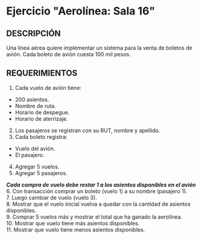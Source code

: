 # Ejercicio "Aerolínea: Sala 16"

## DESCRIPCIÓN
Una línea aérea quiere implementar un sistema para la venta de boletos de avión. Cada boleto de avión cuesta 100 mil pesos.

## REQUERIMIENTOS

1. Cada vuelo de avión tiene:    
  - 200 asientos.    
  - Nombre de ruta.    
  - Horario de despegue.    
  - Horario de aterrizaje.    
2. Los pasajeros se registran con su RUT, nombre y apellido.
3. Cada boleto registra:    
  - Vuelo del avión.    
  - El pasajero.    
4. Agregar 5 vuelos.
5. Agregar 5 pasajeros.   

***Cada compra de vuelo debe restar 1 a los asientos disponibles en el avión***    
6. Con transacción comprar un boleto (vuelo 1) a su nombre (pasajero 1).    
7. Luego cambiar de vuelo (vuelo 3).    
8. Mostrar que el vuelo inicial vuelva a quedar con la cantidad de asientos disponibles.    
9. Comprar 5 vuelos más y mostrar el total que ha ganado la aerolínea.    
10. Mostrar que vuelo tiene más asientos disponibles.    
11. Mostrar que vuelo tiene menos asientos disponibles.    
